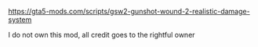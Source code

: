 https://gta5-mods.com/scripts/gsw2-gunshot-wound-2-realistic-damage-system

I do not own this mod, all credit goes to the rightful owner
